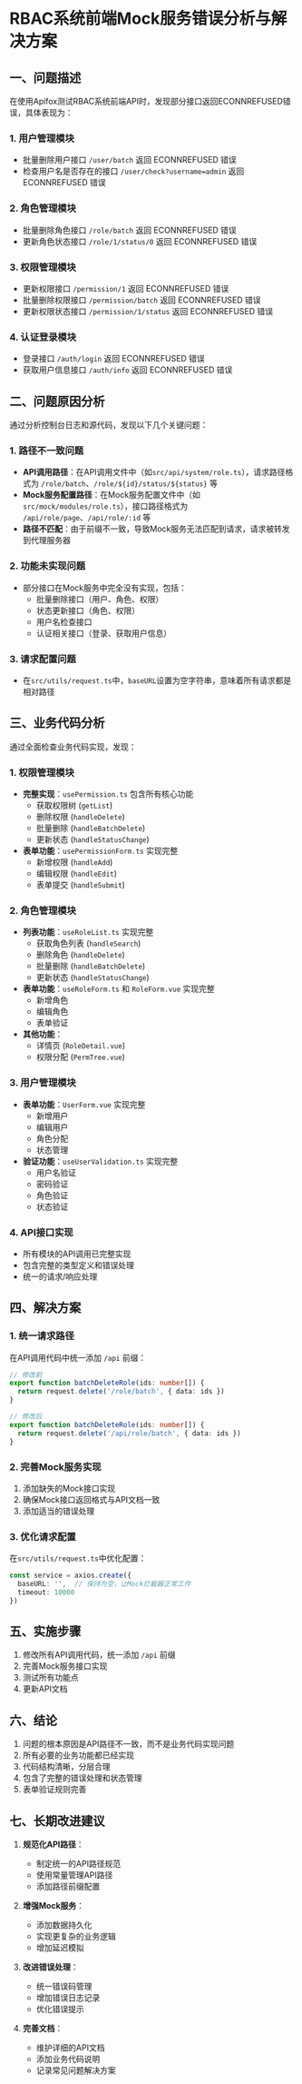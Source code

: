 # RBAC系统前端Mock服务错误分析与解决方案

## 一、问题描述

在使用Apifox测试RBAC系统前端API时，发现部分接口返回ECONNREFUSED错误，具体表现为：

### 1. 用户管理模块
- 批量删除用户接口 `/user/batch` 返回 ECONNREFUSED 错误
- 检查用户名是否存在的接口 `/user/check?username=admin` 返回 ECONNREFUSED 错误

### 2. 角色管理模块
- 批量删除角色接口 `/role/batch` 返回 ECONNREFUSED 错误
- 更新角色状态接口 `/role/1/status/0` 返回 ECONNREFUSED 错误

### 3. 权限管理模块
- 更新权限接口 `/permission/1` 返回 ECONNREFUSED 错误
- 批量删除权限接口 `/permission/batch` 返回 ECONNREFUSED 错误
- 更新权限状态接口 `/permission/1/status` 返回 ECONNREFUSED 错误

### 4. 认证登录模块
- 登录接口 `/auth/login` 返回 ECONNREFUSED 错误
- 获取用户信息接口 `/auth/info` 返回 ECONNREFUSED 错误

## 二、问题原因分析

通过分析控制台日志和源代码，发现以下几个关键问题：

### 1. 路径不一致问题

- **API调用路径**：在API调用文件中（如`src/api/system/role.ts`），请求路径格式为 `/role/batch`、`/role/${id}/status/${status}` 等
- **Mock服务配置路径**：在Mock服务配置文件中（如`src/mock/modules/role.ts`），接口路径格式为 `/api/role/page`、`/api/role/:id` 等
- **路径不匹配**：由于前缀不一致，导致Mock服务无法匹配到请求，请求被转发到代理服务器

### 2. 功能未实现问题

- 部分接口在Mock服务中完全没有实现，包括：
  - 批量删除接口（用户、角色、权限）
  - 状态更新接口（角色、权限）
  - 用户名检查接口
  - 认证相关接口（登录、获取用户信息）

### 3. 请求配置问题

- 在`src/utils/request.ts`中，`baseURL`设置为空字符串，意味着所有请求都是相对路径

## 三、业务代码分析

通过全面检查业务代码实现，发现：

### 1. 权限管理模块
- **完整实现**：`usePermission.ts` 包含所有核心功能
  - 获取权限树 (`getList`)
  - 删除权限 (`handleDelete`)
  - 批量删除 (`handleBatchDelete`)
  - 更新状态 (`handleStatusChange`)
- **表单功能**：`usePermissionForm.ts` 实现完整
  - 新增权限 (`handleAdd`)
  - 编辑权限 (`handleEdit`)
  - 表单提交 (`handleSubmit`)

### 2. 角色管理模块
- **列表功能**：`useRoleList.ts` 实现完整
  - 获取角色列表 (`handleSearch`)
  - 删除角色 (`handleDelete`)
  - 批量删除 (`handleBatchDelete`)
  - 更新状态 (`handleStatusChange`)
- **表单功能**：`useRoleForm.ts` 和 `RoleForm.vue` 实现完整
  - 新增角色
  - 编辑角色
  - 表单验证
- **其他功能**：
  - 详情页 (`RoleDetail.vue`)
  - 权限分配 (`PermTree.vue`)

### 3. 用户管理模块
- **表单功能**：`UserForm.vue` 实现完整
  - 新增用户
  - 编辑用户
  - 角色分配
  - 状态管理
- **验证功能**：`useUserValidation.ts` 实现完整
  - 用户名验证
  - 密码验证
  - 角色验证
  - 状态验证

### 4. API接口实现
- 所有模块的API调用已完整实现
- 包含完整的类型定义和错误处理
- 统一的请求/响应处理

## 四、解决方案

### 1. 统一请求路径

在API调用代码中统一添加 `/api` 前缀：

```typescript
// 修改前
export function batchDeleteRole(ids: number[]) {
  return request.delete('/role/batch', { data: ids })
}

// 修改后
export function batchDeleteRole(ids: number[]) {
  return request.delete('/api/role/batch', { data: ids })
}
```

### 2. 完善Mock服务实现

1. 添加缺失的Mock接口实现
2. 确保Mock接口返回格式与API文档一致
3. 添加适当的错误处理

### 3. 优化请求配置

在`src/utils/request.ts`中优化配置：

```typescript
const service = axios.create({
  baseURL: '',  // 保持为空，让Mock拦截器正常工作
  timeout: 10000
})
```

## 五、实施步骤

1. 修改所有API调用代码，统一添加 `/api` 前缀
2. 完善Mock服务接口实现
3. 测试所有功能点
4. 更新API文档

## 六、结论

1. 问题的根本原因是API路径不一致，而不是业务代码实现问题
2. 所有必要的业务功能都已经实现
3. 代码结构清晰，分层合理
4. 包含了完整的错误处理和状态管理
5. 表单验证规则完善

## 七、长期改进建议

1. **规范化API路径**：
   - 制定统一的API路径规范
   - 使用常量管理API路径
   - 添加路径前缀配置

2. **增强Mock服务**：
   - 添加数据持久化
   - 实现更复杂的业务逻辑
   - 增加延迟模拟

3. **改进错误处理**：
   - 统一错误码管理
   - 增加错误日志记录
   - 优化错误提示

4. **完善文档**：
   - 维护详细的API文档
   - 添加业务代码说明
   - 记录常见问题解决方案 